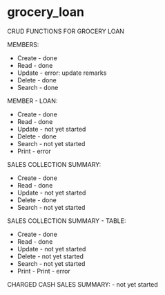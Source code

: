 # grocery_loan
CRUD FUNCTIONS FOR GROCERY LOAN

MEMBERS:
* Create - done
* Read - done
* Update - error: update remarks
* Delete - done
* Search - done

MEMBER - LOAN:
* Create - done
* Read - done
* Update - not yet started
* Delete - done
* Search - not yet started
* Print - error

SALES COLLECTION SUMMARY:
* Create - done
* Read - done
* Update - not yet started
* Delete - done
* Search - not yet started

SALES COLLECTION SUMMARY - TABLE:
* Create - done
* Read - done
* Update - not yet started
* Delete - not yet started
* Search - not yet started
* Print - Print - error

CHARGED CASH SALES SUMMARY: - not yet started
